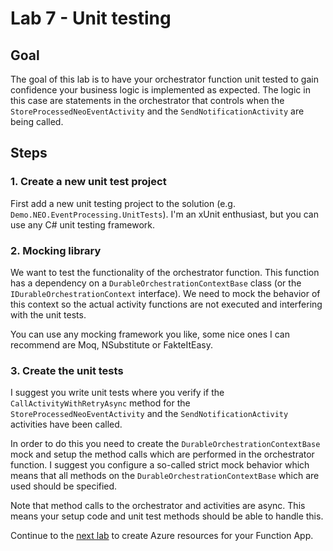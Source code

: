 # Lab 7 -  Unit testing

## Goal

The goal of this lab is to have your orchestrator function unit tested to gain confidence your business logic is implemented as expected. The logic in this case are statements in the orchestrator that controls when the `StoreProcessedNeoEventActivity` and the `SendNotificationActivity` are being called.

## Steps

### 1. Create a new unit test project

First add a new unit testing project to the solution (e.g. `Demo.NEO.EventProcessing.UnitTests`). I'm an xUnit enthusiast, but you can use any C# unit testing framework.

### 2. Mocking library

We want to test the functionality of the orchestrator function. This function has a dependency on a `DurableOrchestrationContextBase` class (or the `IDurableOrchestrationContext` interface). We need to mock the behavior of this context so the actual activity functions are not executed and interfering with the unit tests.

You can use any mocking framework you like, some nice ones I can recommend are Moq, NSubstitute or FakteItEasy.

### 3. Create the unit tests

I suggest you write unit tests where you verify if the `CallActivityWithRetryAsync` method for the `StoreProcessedNeoEventActivity` and the `SendNotificationActivity` activities have been called.

In order to do this you need to create the `DurableOrchestrationContextBase` mock and setup the method calls which are performed in the orchestrator function. I suggest you configure a so-called strict mock behavior which means that all methods on the `DurableOrchestrationContextBase` which are used should be specified.

Note that method calls to the orchestrator and activities are async. This means your setup code and unit test methods should be able to handle this.

Continue to the [next lab](8_create_azure_resources.md) to create Azure resources for your Function App.
